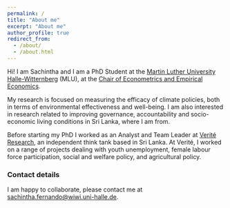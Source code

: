 ```yaml
---
permalink: /
title: "About me"
excerpt: "About me"
author_profile: true
redirect_from:
  - /about/
  - /about.html
---
```


Hi! I am Sachintha and I am a PhD Student at the [Martin Luther University Halle-Witternberg](https://www.uni-halle.de/) (MLU), at the [Chair of Econometrics and Empirical Economics](https://oekonometrie.wiwi.uni-halle.de/).

My research is focused on measuring the efficacy of climate policies, both in terms of environmental effectiveness and well-being. I am also interested in research related to improving governance, accountability and socio-economic living conditions in Sri Lanka, where I am from.

Before starting my PhD I worked as an Analyst and Team Leader at [Verité Research](https://www.veriteresearch.org/), an independent think tank based in Sri Lanka. At Verité, I worked on a range of projects dealing with youth unemployment, female labour force participation, social and welfare policy, and agricultural policy.

### Contact details
I am happy to collaborate, please contact me at [sachintha.fernando@wiwi.uni-halle.de](mailto:sachintha.fernando@wiwi.uni-halle.de).